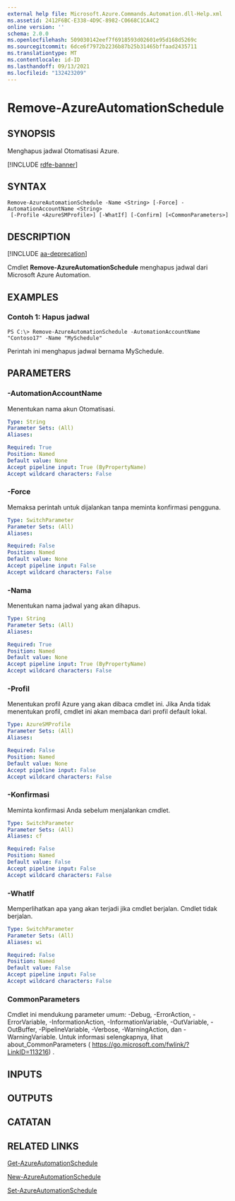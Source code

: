 ```yaml
---
external help file: Microsoft.Azure.Commands.Automation.dll-Help.xml
ms.assetid: 2412F6BC-E338-4D9C-8982-C0668C1CA4C2
online version: ''
schema: 2.0.0
ms.openlocfilehash: 509030142eef7f6918593d02601e95d168d5269c
ms.sourcegitcommit: 6dce6f7972b2236b87b25b31465bffaad2435711
ms.translationtype: MT
ms.contentlocale: id-ID
ms.lasthandoff: 09/13/2021
ms.locfileid: "132423209"
---
```

# Remove-AzureAutomationSchedule

## SYNOPSIS

Menghapus jadwal Otomatisasi Azure.

[!INCLUDE [rdfe-banner](../../includes/rdfe-banner.md)]

## SYNTAX

```
Remove-AzureAutomationSchedule -Name <String> [-Force] -AutomationAccountName <String>
 [-Profile <AzureSMProfile>] [-WhatIf] [-Confirm] [<CommonParameters>]
```

## DESCRIPTION

[!INCLUDE [aa-deprecation](../include/aa-deprecation.md)]

Cmdlet **Remove-AzureAutomationSchedule** menghapus jadwal dari Microsoft Azure Automation.

## EXAMPLES

### Contoh 1: Hapus jadwal
```
PS C:\> Remove-AzureAutomationSchedule -AutomationAccountName "Contoso17" -Name "MySchedule"
```

Perintah ini menghapus jadwal bernama MySchedule.

## PARAMETERS

### -AutomationAccountName
Menentukan nama akun Otomatisasi.

```yaml
Type: String
Parameter Sets: (All)
Aliases: 

Required: True
Position: Named
Default value: None
Accept pipeline input: True (ByPropertyName)
Accept wildcard characters: False
```

### -Force
Memaksa perintah untuk dijalankan tanpa meminta konfirmasi pengguna.

```yaml
Type: SwitchParameter
Parameter Sets: (All)
Aliases: 

Required: False
Position: Named
Default value: None
Accept pipeline input: False
Accept wildcard characters: False
```

### -Nama
Menentukan nama jadwal yang akan dihapus.

```yaml
Type: String
Parameter Sets: (All)
Aliases: 

Required: True
Position: Named
Default value: None
Accept pipeline input: True (ByPropertyName)
Accept wildcard characters: False
```

### -Profil
Menentukan profil Azure yang akan dibaca cmdlet ini.
Jika Anda tidak menentukan profil, cmdlet ini akan membaca dari profil default lokal.

```yaml
Type: AzureSMProfile
Parameter Sets: (All)
Aliases: 

Required: False
Position: Named
Default value: None
Accept pipeline input: False
Accept wildcard characters: False
```

### -Konfirmasi
Meminta konfirmasi Anda sebelum menjalankan cmdlet.

```yaml
Type: SwitchParameter
Parameter Sets: (All)
Aliases: cf

Required: False
Position: Named
Default value: False
Accept pipeline input: False
Accept wildcard characters: False
```

### -WhatIf
Memperlihatkan apa yang akan terjadi jika cmdlet berjalan.
Cmdlet tidak berjalan.

```yaml
Type: SwitchParameter
Parameter Sets: (All)
Aliases: wi

Required: False
Position: Named
Default value: False
Accept pipeline input: False
Accept wildcard characters: False
```

### CommonParameters
Cmdlet ini mendukung parameter umum: -Debug, -ErrorAction, -ErrorVariable, -InformationAction, -InformationVariable, -OutVariable, -OutBuffer, -PipelineVariable, -Verbose, -WarningAction, dan -WarningVariable. Untuk informasi selengkapnya, lihat about_CommonParameters ( https://go.microsoft.com/fwlink/?LinkID=113216) .

## INPUTS

## OUTPUTS

## CATATAN

## RELATED LINKS

[Get-AzureAutomationSchedule](./Get-AzureAutomationSchedule.md)

[New-AzureAutomationSchedule](./New-AzureAutomationSchedule.md)

[Set-AzureAutomationSchedule](./Set-AzureAutomationSchedule.md)


